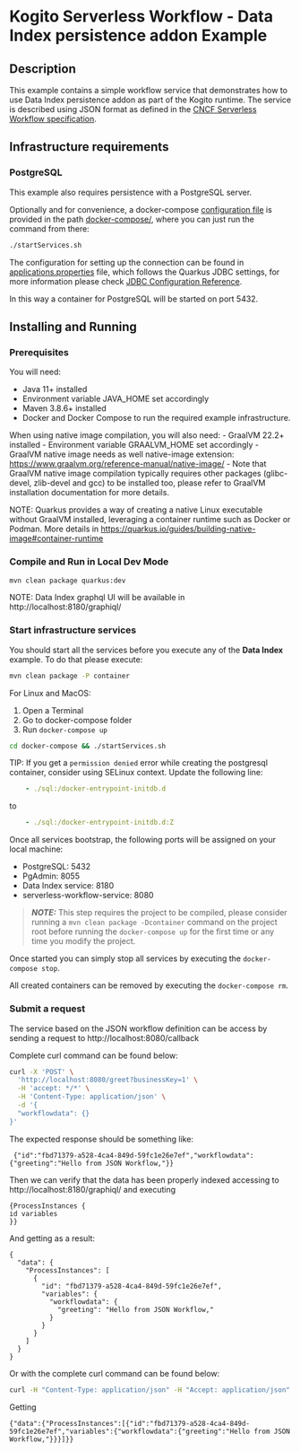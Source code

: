# Kogito Serverless Workflow - Data Index persistence addon Example

## Description

This example contains a simple workflow service that demonstrates how to use Data Index persistence addon as part of the Kogito runtime. 
The service is described using JSON format as defined in the 
[CNCF Serverless Workflow specification](https://github.com/serverlessworkflow/specification).

## Infrastructure requirements

### PostgreSQL

This example also requires persistence with a PostgreSQL server.

Optionally and for convenience, a docker-compose [configuration file](docker-compose/docker-compose.yml) is
provided in the path [docker-compose/](docker-compose/), where you can just run the command from there:

```sh
./startServices.sh
```

The configuration for setting up the connection can be found in [applications.properties](src/main/resources/application.properties) file, which
follows the Quarkus JDBC settings, for more information please check [JDBC Configuration Reference](https://quarkus.io/guides/datasource#jdbc-configuration).

In this way a container for PostgreSQL will be started on port 5432.

## Installing and Running

### Prerequisites
 
You will need:
  - Java 11+ installed
  - Environment variable JAVA_HOME set accordingly
  - Maven 3.8.6+ installed
  - Docker and Docker Compose to run the required example infrastructure.

When using native image compilation, you will also need: 
    - GraalVM 22.2+ installed
    - Environment variable GRAALVM_HOME set accordingly
    - GraalVM native image needs as well native-image extension: https://www.graalvm.org/reference-manual/native-image/
    - Note that GraalVM native image compilation typically requires other packages (glibc-devel, zlib-devel and gcc) to be installed too, please refer to GraalVM installation documentation for more details.

NOTE: Quarkus provides a way of creating a native Linux executable without GraalVM installed, leveraging a container runtime such as Docker or Podman. More details in  https://quarkus.io/guides/building-native-image#container-runtime 

### Compile and Run in Local Dev Mode

```sh
mvn clean package quarkus:dev
```

NOTE: Data Index graphql UI will be available in http://localhost:8180/graphiql/


### Start infrastructure services

You should start all the services before you execute any of the **Data Index** example. To do that please execute:

```sh
mvn clean package -P container
```

For Linux and MacOS:

1. Open a Terminal
2. Go to docker-compose folder
3. Run ```docker-compose up```

```bash
cd docker-compose && ./startServices.sh
```

TIP: If you get a `permission denied` error while creating the postgresql container, consider using SELinux context.
Update the following line:
```yaml
    - ./sql:/docker-entrypoint-initdb.d
```
to
```yaml
    - ./sql:/docker-entrypoint-initdb.d:Z
```

Once all services bootstrap, the following ports will be assigned on your local machine:

- PostgreSQL: 5432
- PgAdmin: 8055
- Data Index service: 8180
- serverless-workflow-service: 8080

> **_NOTE:_**  This step requires the project to be compiled, please consider running a ```mvn clean package -Dcontainer``` command on the project root before running the ```docker-compose up``` for the first time or any time you modify the project.

Once started you can simply stop all services by executing the ```docker-compose stop```.

All created containers can be removed by executing the ```docker-compose rm```.

### Submit a request

The service based on the JSON workflow definition can be access by sending a request to http://localhost:8080/callback

Complete curl command can be found below:

```sh
curl -X 'POST' \
  'http://localhost:8080/greet?businessKey=1' \
  -H 'accept: */*' \
  -H 'Content-Type: application/json' \
  -d '{
  "workflowdata": {}
}'
```
The expected response should be something like:

```text
 {"id":"fbd71379-a528-4ca4-849d-59fc1e26e7ef","workflowdata":{"greeting":"Hello from JSON Workflow,"}}
```

Then we can verify that the data has been properly indexed accessing to http://localhost:8180/graphiql/ and executing

```text
{ProcessInstances {
id variables
}}
```

And getting as a result:

```text
{
  "data": {
    "ProcessInstances": [
      {
        "id": "fbd71379-a528-4ca4-849d-59fc1e26e7ef",
        "variables": {
          "workflowdata": {
            "greeting": "Hello from JSON Workflow,"
          }
        }
      }
    ]
  }
}
```

Or with the complete curl command can be found below:

```sh
curl -H "Content-Type: application/json" -H "Accept: application/json" -X POST --data '{"query" : "{ProcessInstances {id variables}}" }' http://localhost:8180/graphql
```

Getting
```text
{"data":{"ProcessInstances":[{"id":"fbd71379-a528-4ca4-849d-59fc1e26e7ef","variables":{"workflowdata":{"greeting":"Hello from JSON Workflow,"}}}]}}
```